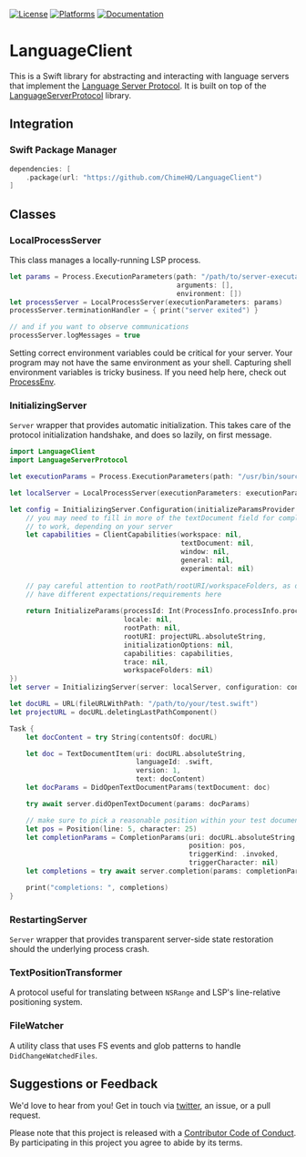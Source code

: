 [![License][license badge]][license]
[![Platforms][platforms badge]][platforms]
[![Documentation][documentation badge]][documentation]

# LanguageClient

This is a Swift library for abstracting and interacting with language servers that implement the [Language Server Protocol](https://microsoft.github.io/language-server-protocol/). It is built on top of the [LanguageServerProtocol](https://github.com/ChimeHQ/LanguageServerProtocol) library.

## Integration

### Swift Package Manager

```swift
dependencies: [
    .package(url: "https://github.com/ChimeHQ/LanguageClient")
]
```

## Classes

### LocalProcessServer

This class manages a locally-running LSP process.

```swift
let params = Process.ExecutionParameters(path: "/path/to/server-executable",
                                         arguments: [],
                                         environment: [])
let processServer = LocalProcessServer(executionParameters: params)
processServer.terminationHandler = { print("server exited") }

// and if you want to observe communications
processServer.logMessages = true
```

Setting correct environment variables could be critical for your server. Your program may not have the same environment as your shell. Capturing shell environment variables is tricky business. If you need help here, check out [ProcessEnv](https://github.com/chimehq/processenv).

### InitializingServer

`Server` wrapper that provides automatic initialization. This takes care of the protocol initialization handshake, and does so lazily, on first message.

```swift
import LanguageClient
import LanguageServerProtocol

let executionParams = Process.ExecutionParameters(path: "/usr/bin/sourcekit-lsp", environment: ProcessInfo.processInfo.userEnvironment)

let localServer = LocalProcessServer(executionParameters: executionParams)

let config = InitializingServer.Configuration(initializeParamsProvider: {
    // you may need to fill in more of the textDocument field for completions
    // to work, depending on your server
    let capabilities = ClientCapabilities(workspace: nil,
                                          textDocument: nil,
                                          window: nil,
                                          general: nil,
                                          experimental: nil)
   
    // pay careful attention to rootPath/rootURI/workspaceFolders, as different servers will
    // have different expectations/requirements here
   
    return InitializeParams(processId: Int(ProcessInfo.processInfo.processIdentifier),
                            locale: nil,
                            rootPath: nil,
                            rootURI: projectURL.absoluteString,
                            initializationOptions: nil,
                            capabilities: capabilities,
                            trace: nil,
                            workspaceFolders: nil)
})
let server = InitializingServer(server: localServer, configuration: config)

let docURL = URL(fileURLWithPath: "/path/to/your/test.swift")
let projectURL = docURL.deletingLastPathComponent()

Task {
    let docContent = try String(contentsOf: docURL)

    let doc = TextDocumentItem(uri: docURL.absoluteString,
                               languageId: .swift,
                               version: 1,
                               text: docContent)
    let docParams = DidOpenTextDocumentParams(textDocument: doc)

    try await server.didOpenTextDocument(params: docParams)

    // make sure to pick a reasonable position within your test document
    let pos = Position(line: 5, character: 25)
    let completionParams = CompletionParams(uri: docURL.absoluteString,
                                            position: pos,
                                            triggerKind: .invoked,
                                            triggerCharacter: nil)
    let completions = try await server.completion(params: completionParams)

    print("completions: ", completions)
}
```

### RestartingServer

`Server` wrapper that provides transparent server-side state restoration should the underlying process crash.

### TextPositionTransformer

A protocol useful for translating between `NSRange` and LSP's line-relative positioning system.

### FileWatcher

A utility class that uses FS events and glob patterns to handle `DidChangeWatchedFiles`.

## Suggestions or Feedback

We'd love to hear from you! Get in touch via [twitter](https://twitter.com/chimehq), an issue, or a pull request.

Please note that this project is released with a [Contributor Code of Conduct](CODE_OF_CONDUCT.md). By participating in this project you agree to abide by its terms.

[license]: https://opensource.org/licenses/BSD-3-Clause
[license badge]: https://img.shields.io/github/license/ChimeHQ/SwiftTreeSitter
[platforms]: https://swiftpackageindex.com/ChimeHQ/LanguageClient
[platforms badge]: https://img.shields.io/endpoint?url=https%3A%2F%2Fswiftpackageindex.com%2Fapi%2Fpackages%2FChimeHQ%2FLanguageClient%2Fbadge%3Ftype%3Dplatforms
[documentation]: https://swiftpackageindex.com/ChimeHQ/LanguageClient/main/documentation
[documentation badge]: https://img.shields.io/badge/Documentation-DocC-blue
